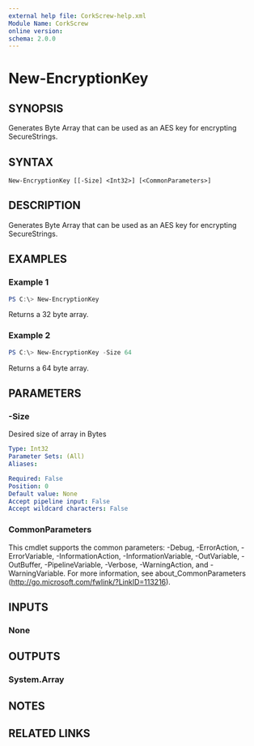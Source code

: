 ```yaml
---
external help file: CorkScrew-help.xml
Module Name: CorkScrew
online version:
schema: 2.0.0
---
```


# New-EncryptionKey

## SYNOPSIS
Generates Byte Array that can be used as an AES key for encrypting SecureStrings.

## SYNTAX

```
New-EncryptionKey [[-Size] <Int32>] [<CommonParameters>]
```

## DESCRIPTION
Generates Byte Array that can be used as an AES key for encrypting SecureStrings.

## EXAMPLES

### Example 1
```powershell
PS C:\> New-EncryptionKey
```

Returns a 32 byte array.

### Example 2
```powershell
PS C:\> New-EncryptionKey -Size 64
```

Returns a 64 byte array.

## PARAMETERS

### -Size
Desired size of array in Bytes

```yaml
Type: Int32
Parameter Sets: (All)
Aliases:

Required: False
Position: 0
Default value: None
Accept pipeline input: False
Accept wildcard characters: False
```

### CommonParameters
This cmdlet supports the common parameters: -Debug, -ErrorAction, -ErrorVariable, -InformationAction, -InformationVariable, -OutVariable, -OutBuffer, -PipelineVariable, -Verbose, -WarningAction, and -WarningVariable. For more information, see about_CommonParameters (http://go.microsoft.com/fwlink/?LinkID=113216).

## INPUTS

### None
## OUTPUTS

### System.Array
## NOTES

## RELATED LINKS
